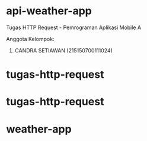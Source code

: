 # api-weather-app

Tugas HTTP Request - Pemrograman Aplikasi Mobile A

Anggota Kelompok:
1. CANDRA SETIAWAN (215150700111024)
# tugas-http-request
# tugas-http-request
# weather-app
